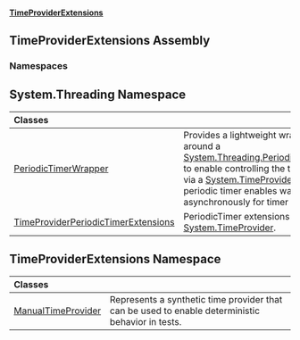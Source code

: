 #### [TimeProviderExtensions](index.md 'index')

## TimeProviderExtensions Assembly
### Namespaces

<a name='System.Threading'></a>

## System.Threading Namespace

| Classes | |
| :--- | :--- |
| [PeriodicTimerWrapper](System.Threading.PeriodicTimerWrapper.md 'System.Threading.PeriodicTimerWrapper') | Provides a lightweight wrapper around a [System.Threading.PeriodicTimer](https://docs.microsoft.com/en-us/dotnet/api/System.Threading.PeriodicTimer 'System.Threading.PeriodicTimer') to enable controlling the timer via a [System.TimeProvider](https://docs.microsoft.com/en-us/dotnet/api/System.TimeProvider 'System.TimeProvider'). A periodic timer enables waiting asynchronously for timer ticks. |
| [TimeProviderPeriodicTimerExtensions](System.Threading.TimeProviderPeriodicTimerExtensions.md 'System.Threading.TimeProviderPeriodicTimerExtensions') | PeriodicTimer extensions for [System.TimeProvider](https://docs.microsoft.com/en-us/dotnet/api/System.TimeProvider 'System.TimeProvider'). |

<a name='TimeProviderExtensions'></a>

## TimeProviderExtensions Namespace

| Classes | |
| :--- | :--- |
| [ManualTimeProvider](TimeProviderExtensions.ManualTimeProvider.md 'TimeProviderExtensions.ManualTimeProvider') | Represents a synthetic time provider that can be used to enable deterministic behavior in tests. |
